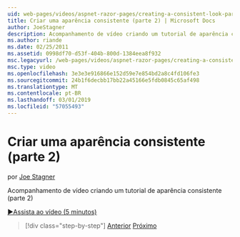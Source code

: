 ```yaml
---
uid: web-pages/videos/aspnet-razor-pages/creating-a-consistent-look-part-2
title: Criar uma aparência consistente (parte 2) | Microsoft Docs
author: JoeStagner
description: Acompanhamento de vídeo criando um tutorial de aparência consistente (parte 2)
ms.author: riande
ms.date: 02/25/2011
ms.assetid: 0998df70-d53f-404b-800d-1384eea8f932
msc.legacyurl: /web-pages/videos/aspnet-razor-pages/creating-a-consistent-look-part-2
msc.type: video
ms.openlocfilehash: 3e3e3e916866e152d59e7e854bd2a8c4fd106fe3
ms.sourcegitcommit: 24b1f6decbb17bb22a45166e5fdb0845c65af498
ms.translationtype: MT
ms.contentlocale: pt-BR
ms.lasthandoff: 03/01/2019
ms.locfileid: "57055493"
---
```

<a name="creating-a-consistent-look-part-2"></a>Criar uma aparência consistente (parte 2)
====================
por [Joe Stagner](https://github.com/JoeStagner)

Acompanhamento de vídeo criando um tutorial de aparência consistente (parte 2)

[&#9654;Assista ao vídeo (5 minutos)](https://channel9.msdn.com/Blogs/ASP-NET-Site-Videos/creating-a-consistent-look-part-2)

> [!div class="step-by-step"]
> [Anterior](creating-a-consistent-look-part-1.md)
> [Próximo](working-with-forms-part-1.md)
